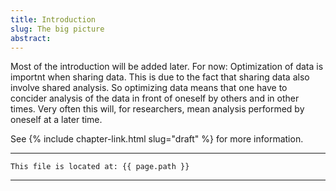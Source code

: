```yaml
---
title: Introduction
slug: The big picture
abstract:
---
```


Most of the introduction will be added later. For now: 
Optimization of data is importnt when sharing data. This is due to the fact that sharing data also involve shared analysis. So optimizing data means that one have to concider analysis of the data in front of oneself by others and in other times. Very often this will, for researchers, mean analysis performed by oneself at a later time. 

See {% include chapter-link.html slug="draft" %} for more information.

---
```
This file is located at: {{ page.path }}
```
---
